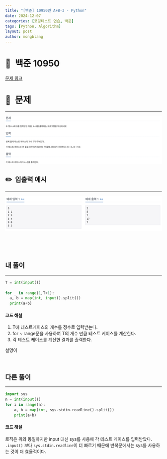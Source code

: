 ```yaml
---
title: "[백준] 10950번 A+B-3 - Python"
date: 2024-12-07  
categories: [코딩테스트 연습, 백준]
tags: [Python, Algorithm]
layout: post
author: mongblang
---
```


# 📌&nbsp; **백준 10950**
[문제 링크](https://www.acmicpc.net/problem/10950)  

# 📝&nbsp; **문제**
---
![problem](assets/img/codingtest-post-img/BJ10950-1.png)



## ✏️&nbsp; **입출력 예시**
---
![example](assets/img/codingtest-post-img/BJ10950-2.png)



&nbsp;  

&nbsp;   
   


## **내 풀이**  
---  

```python
T = int(input())

for _ in range(1,T+1):
  a, b = map(int, input().split())
  print(a+b)
```

#### **코드 해설**
1. T에 테스트케이스의 개수를 정수로 입력받는다.
2. for ~ range문을 사용하여 T의 개수 만큼 테스트 케이스를 계산한다. 
3. 각 테스트 케이스를 계산한 결과를 출력한다. 
&nbsp;   

설명이  

&nbsp;   
## **다른 풀이**   
---

```python
import sys
n = int(input())
for i in range(n):
    a, b = map(int, sys.stdin.readline().split())
    print(a+b)
```
#### **코드 해설**
로직은 위와 동일하지만 input 대신 sys를 사용해 각 테스트 케이스를 입력받았다. `.input()` 보다 `sys.stdin.readline`이 더 빠르기 때문에 반복문에서는 sys를 사용하는 것이 더 효율적이다.

&nbsp;   

&nbsp;   